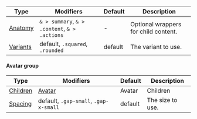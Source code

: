 | Type                  | Modifiers                                     | Default | Description                          |
| --------------------- | --------------------------------------------- | ------- | ------------------------------------ |
| [Anatomy](#anatomy)   | `& > summary`, `& > .content`, `& > .actions` | -       | Optional wrappers for child content. |
| [Variants](#variants) | default, `.squared`, `.rounded`               | default | The variant to use.                  |

#### Avatar group

| Type                 | Modifiers                                 | Default | Description      |
| -------------------- | ----------------------------------------- | ------- | ---------------- |
| [Children](#grouped) | [Avatar](/components/data-display/avatar) | Avatar  | Children         |
| [Spacing](#spacing)  | default, `.gap-small`, `.gap-x-small`     | default | The size to use. |
